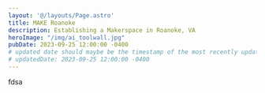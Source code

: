 ```yaml
---
layout: '@/layouts/Page.astro'
title: MAKE Roanoke
description: Establishing a Makerspace in Roanoke, VA
heroImage: "/img/ai_toolwall.jpg"
pubDate: 2023-09-25 12:00:00 -0400
# updated date should maybe be the timestamp of the most recently updated page
# updatedDate: 2023-09-25 12:00:00 -0400
---
```


fdsa
